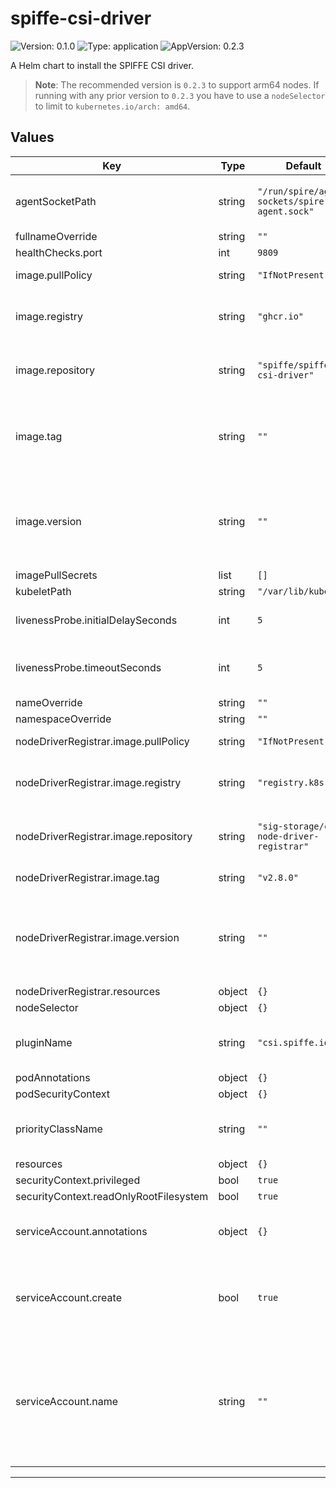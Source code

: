 # spiffe-csi-driver

<!-- This README.md is generated. Please edit README.md.gotmpl -->

![Version: 0.1.0](https://img.shields.io/badge/Version-0.1.0-informational?style=flat-square) ![Type: application](https://img.shields.io/badge/Type-application-informational?style=flat-square) ![AppVersion: 0.2.3](https://img.shields.io/badge/AppVersion-0.2.3-informational?style=flat-square)

A Helm chart to install the SPIFFE CSI driver.

> **Note**: The recommended version is `0.2.3` to support arm64 nodes. If running with any
> prior version to `0.2.3` you have to use a `nodeSelector` to limit to `kubernetes.io/arch: amd64`.

## Values

| Key | Type | Default | Description |
|-----|------|---------|-------------|
| agentSocketPath | string | `"/run/spire/agent-sockets/spire-agent.sock"` | The unix socket path to the spire-agent |
| fullnameOverride | string | `""` |  |
| healthChecks.port | int | `9809` |  |
| image.pullPolicy | string | `"IfNotPresent"` | The image pull policy |
| image.registry | string | `"ghcr.io"` | The OCI registry to pull the image from |
| image.repository | string | `"spiffe/spiffe-csi-driver"` | The repository within the registry |
| image.tag | string | `""` | Overrides the image tag whose default is the chart appVersion |
| image.version | string | `""` | This value is deprecated in favor of tag. (Will be removed in a future release) |
| imagePullSecrets | list | `[]` |  |
| kubeletPath | string | `"/var/lib/kubelet"` |  |
| livenessProbe.initialDelaySeconds | int | `5` | Initial delay seconds for livenessProbe |
| livenessProbe.timeoutSeconds | int | `5` | Timeout value in seconds for livenessProbe |
| nameOverride | string | `""` |  |
| namespaceOverride | string | `""` |  |
| nodeDriverRegistrar.image.pullPolicy | string | `"IfNotPresent"` | The image pull policy |
| nodeDriverRegistrar.image.registry | string | `"registry.k8s.io"` | The OCI registry to pull the image from |
| nodeDriverRegistrar.image.repository | string | `"sig-storage/csi-node-driver-registrar"` | The repository within the registry |
| nodeDriverRegistrar.image.tag | string | `"v2.8.0"` | Overrides the image tag |
| nodeDriverRegistrar.image.version | string | `""` | This value is deprecated in favor of tag. (Will be removed in a future release) |
| nodeDriverRegistrar.resources | object | `{}` |  |
| nodeSelector | object | `{}` |  |
| pluginName | string | `"csi.spiffe.io"` | Set the csi driver name deployed to Kubernetes. |
| podAnnotations | object | `{}` |  |
| podSecurityContext | object | `{}` |  |
| priorityClassName | string | `""` | Priority class assigned to daemonset pods |
| resources | object | `{}` |  |
| securityContext.privileged | bool | `true` |  |
| securityContext.readOnlyRootFilesystem | bool | `true` |  |
| serviceAccount.annotations | object | `{}` | Annotations to add to the service account |
| serviceAccount.create | bool | `true` | Specifies whether a service account should be created |
| serviceAccount.name | string | `""` | The name of the service account to use. If not set and create is true, a name is generated using the fullname template |

----------------------------------------------
